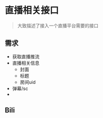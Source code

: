直播相关接口
============

> 大致描述了接入一个直播平台需要的接口

## 需求

+ 获取直播推流
+ 直播相关信息
    + 封面
    + 标题
    + 房间uid
+ 弹幕/sc
+ 

## Bili

